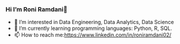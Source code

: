 ### Hi I’m Roni Ramdani👋

- 👀 I’m interested in Data Engineering, Data Analytics, Data Science
- 🌱 I’m currently learning programming languages: Python, R, SQL.
- 📫 How to reach me:https://www.linkedin.com/in/roniramdani02/

